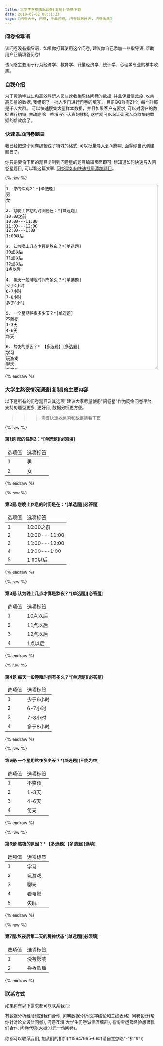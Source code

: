 ```yaml
---
title: 大学生熬夜情况调查[复制]-免费下载
date: 2019-08-02 08:51:23
tags: [问卷大全, 问卷, 毕业问卷, 问卷数据分析, 问卷收集]
---
```


### 问卷指导语

该问卷没有指导语，如果你打算使用这个问卷, 建议你自己添加一些指导语, 帮助用户正确填答问卷!

该问卷主要用于行为经济学、教育学、计量经济学、统计学、心理学专业的样本收集。

<!-- more -->


### 自我介绍

为了帮助毕业生和高效科研人员快速收集网络问卷的数据, 并且保证信效度, 收集高质量的数据, 我组织了一批人专门进行问卷的填写。
目前QQ群有21个, 每个群都是千人大群。 可以快速搜集大量样本数据，并且如果客户有要求, 可以对客户的数据进行初审, 
主动删除一些填写不认真的数据, 这样就可以保证研究人员收集的数据的信效度了。



### 快速添加问卷题目

我已经把这个问卷编辑成了特殊的格式, 可以批量导入到问卷星, 面得你自己创建题目了。

你只需要将下面的题目复制到问卷星的题目编辑页面即可, 想知道如何快速导入问卷星题目, 可以看这篇文章: [问卷星如何快速批量添加题目](https://mlln.cn/2019/06/01/%E9%97%AE%E5%8D%B7%E6%98%9F%E5%A6%82%E4%BD%95%E5%BF%AB%E9%80%9F%E6%B7%BB%E5%8A%A0%E6%89%B9%E9%87%8F%E9%A2%98%E7%9B%AE/index.html)。

{% raw %}
<textarea rows="40" style="width: 100%;">1. 您的性别2：*[单选题]
男
女

2. 您晚上休息的时间是在：*[单选题]
10:00之前
10:00---11:00
11:00---12:00
12:00---1:00
1:00以后

3. 认为晚上几点才算是熬夜？*[单选题]
10点以后
11点以后
12点以后
1点以后

4. 每天一般睡眠时间有多久？*[单选题]
少于6小时
6-7小时
7-8小时
多于8小时

5. 一个星期熬夜多少天？*[单选题]
不熬夜
1-3天
4-6天
每天

6. 熬夜的原因？* 【多选题】[多选题]
学习
玩游戏
聊天
看电影
失眠

7. 熬夜后第二天的精神状态*[单选题]
没有影响
昏昏欲睡</textarea>
{% endraw %}

### 大学生熬夜情况调查[复制]的主要内容

以下是所有的问卷题目及其选项, 建议大家尽量使用"问卷星"作为网络问卷平台, 支持的题型更多, 更好用, 数据分析更方便。

>>> 需要快速收集问卷数据请看下面


{% raw %}
<div class="qitem">
<h4>第1题:您的性别2：*[单选题][必须填]</h4>

<table class="table">
<thead>
<tr><td>选项值</td><td>选项标签</td></tr>
</thead>
<tbody>
<tr><td>1</td><td>男</td></tr>
<tr><td>2</td><td>女</td></tr>
</tbody>
</table>

</div>
{% endraw %}


{% raw %}
<div class="qitem">
<h4>第2题:您晚上休息的时间是在：*[单选题][必答题]</h4>

<table class="table">
<thead>
<tr><td>选项值</td><td>选项标签</td></tr>
</thead>
<tbody>
<tr><td>1</td><td>10:00之前</td></tr>
<tr><td>2</td><td>10:00---11:00</td></tr>
<tr><td>3</td><td>11:00---12:00</td></tr>
<tr><td>4</td><td>12:00---1:00</td></tr>
<tr><td>5</td><td>1:00以后</td></tr>
</tbody>
</table>

</div>
{% endraw %}


{% raw %}
<div class="qitem">
<h4>第3题:认为晚上几点才算是熬夜？*[单选题][必答题]</h4>

<table class="table">
<thead>
<tr><td>选项值</td><td>选项标签</td></tr>
</thead>
<tbody>
<tr><td>1</td><td>10点以后</td></tr>
<tr><td>2</td><td>11点以后</td></tr>
<tr><td>3</td><td>12点以后</td></tr>
<tr><td>4</td><td>1点以后</td></tr>
</tbody>
</table>

</div>
{% endraw %}


{% raw %}
<div class="qitem">
<h4>第4题:每天一般睡眠时间有多久？*[单选题][必答题]</h4>

<table class="table">
<thead>
<tr><td>选项值</td><td>选项标签</td></tr>
</thead>
<tbody>
<tr><td>1</td><td>少于6小时</td></tr>
<tr><td>2</td><td>6-7小时</td></tr>
<tr><td>3</td><td>7-8小时</td></tr>
<tr><td>4</td><td>多于8小时</td></tr>
</tbody>
</table>

</div>
{% endraw %}


{% raw %}
<div class="qitem">
<h4>第5题:一个星期熬夜多少天？*[单选题][不能为空]</h4>

<table class="table">
<thead>
<tr><td>选项值</td><td>选项标签</td></tr>
</thead>
<tbody>
<tr><td>1</td><td>不熬夜</td></tr>
<tr><td>2</td><td>1-3天</td></tr>
<tr><td>3</td><td>4-6天</td></tr>
<tr><td>4</td><td>每天</td></tr>
</tbody>
</table>

</div>
{% endraw %}


{% raw %}
<div class="qitem">
<h4>第6题:熬夜的原因？* 【多选题】[多选题][选填]</h4>

<table class="table">
<thead>
<tr><td>选项值</td><td>选项标签</td></tr>
</thead>
<tbody>
<tr><td>1</td><td>学习</td></tr>
<tr><td>2</td><td>玩游戏</td></tr>
<tr><td>3</td><td>聊天</td></tr>
<tr><td>4</td><td>看电影</td></tr>
<tr><td>5</td><td>失眠</td></tr>
</tbody>
</table>

</div>
{% endraw %}


{% raw %}
<div class="qitem">
<h4>第7题:熬夜后第二天的精神状态*[单选题][必须填]</h4>

<table class="table">
<thead>
<tr><td>选项值</td><td>选项标签</td></tr>
</thead>
<tbody>
<tr><td>1</td><td>没有影响</td></tr>
<tr><td>2</td><td>昏昏欲睡</td></tr>
</tbody>
</table>

</div>
{% endraw %}



<!-- ---
title: 心理教育医学的问卷免费下载
date: 2019-05-23 08:59:15
tags: [问卷星, 问卷网, 问卷下载, 问卷互填, 问卷设计, 问卷模板, 毕业问卷, 问卷数据分析, 问卷代填, ]
--- -->

### 联系方式
 
如果你有以下需求都可以联系我们:

有数据分析经验想跟我们合作, 问卷数据分析(文字结论和三线表格), 问卷设计(帮你针对论文设计问卷), 问卷互填(大学生问卷诚信互填群), 有淘宝运营经验想跟我们合作, 问卷代填(大概0.1元一份问卷)。

你都可以联系我们, 加我们的扣扣(#15647995-66#(请自觉忽略"-"和"#"))
